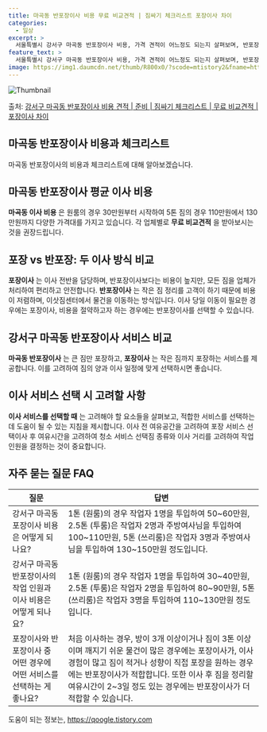 ```yaml
---
title: 마곡동 반포장이사 비용 무료 비교견적 | 짐싸기 체크리스트 포장이사 차이
categories:
  - 일상
excerpt: >
  서울특별시 강서구 마곡동 반포장이사 비용, 가격 견적이 어느정도 되는지 살펴보며, 반포장이사를 준비함에 있어 짐싸기 준비 체크리스트가 무엇인지 보겠습니다. 마지막으로 포장이사와 차이점을 통해 무료 비교견적으로 어떤 것이 더 합리적인 선택인지 공유 드립니다.강서구 마곡동 포장이사 견적 샘플 보기 👈 클릭강서구 마곡동 포장이사 가격 살펴보기 👈 클릭강서구 마곡동 반포장이사 평균 이사 비용평수강서구 마곡동 평균 이사 비용원룸 이사9평 이하 (1톤)30만원~투룸/쓰리룸 이사16평 ~ 20평 (2.5톤)80만원~쓰리룸 이사21평 (5톤) ~110만원~우리집 무료 이사견적 받기 👈 클릭포장 vs 반포장: 두 이사 방식 비교포장이사는 이사 전반을 담당하며, 반포장이사보다는 비용이 높지만, 모든 짐을 업체가 처리..
feature_text: >
  서울특별시 강서구 마곡동 반포장이사 비용, 가격 견적이 어느정도 되는지 살펴보며, 반포장이사를 준비함에 있어 짐싸기 준비 체크리스트가 무엇인지 보겠습니다. 마지막으로 포장이사와 차이점을 통해 무료 비교견적으로 어떤 것이 더 합리적인 선택인지 공유 드립니다.강서구 마곡동 포장이사 견적 샘플 보기 👈 클릭강서구 마곡동 포장이사 가격 살펴보기 👈 클릭강서구 마곡동 반포장이사 평균 이사 비용평수강서구 마곡동 평균 이사 비용원룸 이사9평 이하 (1톤)30만원~투룸/쓰리룸 이사16평 ~ 20평 (2.5톤)80만원~쓰리룸 이사21평 (5톤) ~110만원~우리집 무료 이사견적 받기 👈 클릭포장 vs 반포장: 두 이사 방식 비교포장이사는 이사 전반을 담당하며, 반포장이사보다는 비용이 높지만, 모든 짐을 업체가 처리..
image: https://img1.daumcdn.net/thumb/R800x0/?scode=mtistory2&fname=https%3A%2F%2Fblog.kakaocdn.net%2Fdn%2Fpe8Co%2FbtsHbQh0uD2%2F4aa7Kwxgf6K0hOdSyEGFWK%2Fimg.webp
---
```


![Thumbnail](https://img1.daumcdn.net/thumb/R800x0/?scode=mtistory2&fname=https%3A%2F%2Fblog.kakaocdn.net%2Fdn%2Fpe8Co%2FbtsHbQh0uD2%2F4aa7Kwxgf6K0hOdSyEGFWK%2Fimg.webp)

<p>출처: <a href="https://qoogle.tistory.com/9833" rel="dofollow">강서구 마곡동 반포장이사 비용 견적 | 준비 | 짐싸기 체크리스트 | 무료 비교견적 | 포장이사 차이</a> </p>

## 마곡동 반포장이사 비용과 체크리스트

마곡동 반포장이사의 비용과 체크리스트에 대해 알아보겠습니다.

  

## **마곡동 반포장이사 평균 이사 비용**

**마곡동 이사 비용** 은 원룸의 경우 30만원부터 시작하여 5톤 짐의 경우 110만원에서 130만원까지 다양한 가격대를 가지고 있습니다.
각 업체별로 **무료 비교견적** 을 받아보시는 것을 권장드립니다.

## **포장 vs 반포장: 두 이사 방식 비교**

**포장이사** 는 이사 전반을 담당하며, 반포장이사보다는 비용이 높지만, 모든 짐을 업체가 처리하여 편리하고 안전합니다. **반포장이사**
는 작은 짐 정리를 고객이 하기 때문에 비용이 저렴하며, 이삿짐센터에서 물건을 이동하는 방식입니다. 이사 당일 이동이 필요한 경우에는
포장이사, 비용을 절약하고자 하는 경우에는 반포장이사를 선택할 수 있습니다.

## **강서구 마곡동 반포장이사 서비스 비교**

**마곡동 반포장이사** 는 큰 짐만 포장하고, **포장이사** 는 작은 짐까지 포장하는 서비스를 제공합니다. 이를 고려하여 짐의 양과 이사
일정에 맞게 선택하시면 좋습니다.

## **이사 서비스 선택 시 고려할 사항**

**이사 서비스를 선택할 때** 는 고려해야 할 요소들을 살펴보고, 적합한 서비스를 선택하는 데 도움이 될 수 있는 지침을 제시합니다. 이사
전 여유공간을 고려하여 포장 서비스 선택이사 후 여유시간을 고려하여 청소 서비스 선택짐 종류와 이사 거리를 고려하여 작업 인원을 결정하는
것이 중요합니다.

## **자주 묻는 질문 FAQ**

**질문** | **답변**  
---|---  
강서구 마곡동 포장이사 비용은 어떻게 되나요? | 1톤 (원룸)의 경우 작업자 1명을 투입하여 50~60만원, 2.5톤 (투룸)은 작업자 2명과 주방여사님을 투입하여 100~110만원, 5톤 (쓰리룸)은 작업자 3명과 주방여사님을 투입하여 130~150만원 정도입니다.  
강서구 마곡동 반포장이사의 작업 인원과 이사 비용은 어떻게 되나요? | 1톤 (원룸)의 경우 작업자 1명을 투입하여 30~40만원, 2.5톤 (투룸)은 작업자 2명을 투입하여 80~90만원, 5톤 (쓰리룸)은 작업자 3명을 투입하여 110~130만원 정도입니다.  
포장이사와 반포장이사 중 어떤 경우에 어떤 서비스를 선택하는 게 좋나요? | 처음 이사하는 경우, 방이 3개 이상이거나 짐이 3톤 이상이며 깨지기 쉬운 물건이 많은 경우에는 포장이사가, 이사 경험이 많고 짐이 적거나 성향이 직접 포장을 원하는 경우에는 반포장이사가 적합합니다. 또한 이사 후 짐을 정리할 여유시간이 2~3일 정도 있는 경우에는 반포장이사가 더 적합할 수 있습니다.  
  


 

도움이 되는 정보는, <a href="https://qoogle.tistory.com" rel="dofollow">https://qoogle.tistory.com</a>


